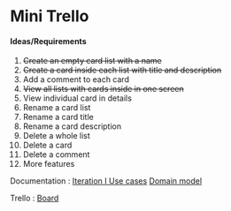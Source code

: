 # Mini Trello

#### Ideas/Requirements
 
1. ~~Create an empty card list with a name~~
2. ~~Create a card inside each list with title and description~~
3. Add a comment to each card
4. ~~View all lists with cards inside in one screen~~
5. View individual card in details
6. Rename a card list
7. Rename a card title
8. Rename a card description
9. Delete a whole list
10. Delete a card
11. Delete a comment
12. More features

Documentation : [Iteration I Use cases](https://docs.google.com/document/d/1qrCLtmChAyLtGIhDpbVRUgp1Y_KGdQ8vIrrrB4UaicY/edit?usp=sharing)
[Domain model](https://docs.google.com/a/ku.th/document/d/126b9ZQJTjqYvYCEezQQ4qk7x6gr1BCeVoixYzipiWWw/edit?usp=docslist_api)

Trello : [Board](https://trello.com/b/kBGDVxGM/mini-trello)
